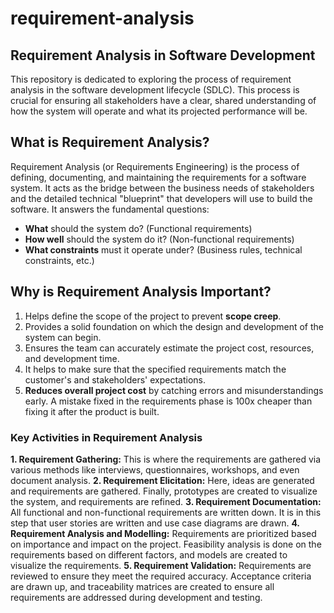 # requirement-analysis

## Requirement Analysis in Software Development

This repository is dedicated to exploring the process of requirement analysis in the software development lifecycle (SDLC). This process is crucial for ensuring all stakeholders have a clear, shared understanding of how the system will operate and what its projected performance will be.

## What is Requirement Analysis?
Requirement Analysis (or Requirements Engineering) is the process of defining, documenting, and maintaining the requirements for a software system. It acts as the  bridge between the business needs of stakeholders and the detailed technical "blueprint" that developers will use to build the software.
It answers the fundamental questions:
* **What** should the system do? (Functional requirements)
* **How well** should the system do it? (Non-functional requirements)
* **What constraints** must it operate under? (Business rules, technical constraints, etc.)

## Why is Requirement Analysis Important?
1.  Helps define the scope of the project to prevent **scope creep**.
2.  Provides a solid foundation on which the design and development of the system can begin.
3.  Ensures the team can accurately estimate the project cost, resources, and development time.
4.  It helps to make sure that the specified requirements match the customer's and stakeholders' expectations.
5.  **Reduces overall project cost** by catching errors and misunderstandings early. A mistake fixed in the requirements phase is 100x cheaper than fixing it after the product is built.

   ### Key Activities in Requirement Analysis
**1. Requirement Gathering:**
This is where the requirements are gathered via various methods like interviews, questionnaires, workshops, and even document analysis.
**2. Requirement Elicitation:**
Here, ideas are generated and requirements are gathered. Finally, prototypes are created to visualize the system, and requirements are refined.
**3. Requirement Documentation:**
All functional and non-functional requirements are written down. It is in this step that user stories are written and use case diagrams are drawn.
**4. Requirement Analysis and Modelling:**
Requirements are prioritized based on importance and impact on the project. Feasibility analysis is done on the requirements based on different factors, and models are created to visualize the requirements.
**5. Requirement Validation:**
Requirements are reviewed to ensure they meet the required accuracy. Acceptance criteria are drawn up, and traceability matrices are created to ensure all requirements are addressed during development and testing.


